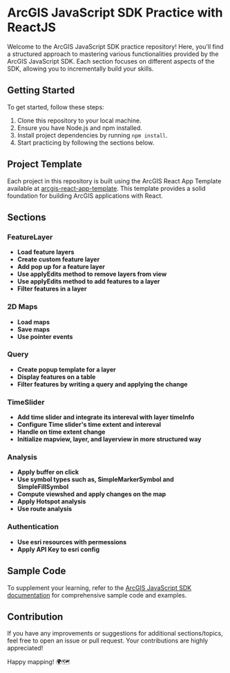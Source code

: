 # ArcGIS JavaScript SDK Practice with ReactJS

Welcome to the ArcGIS JavaScript SDK practice repository! Here, you'll find a structured approach to mastering various functionalities provided by the ArcGIS JavaScript SDK. Each section focuses on different aspects of the SDK, allowing you to incrementally build your skills.

## Getting Started

To get started, follow these steps:

1. Clone this repository to your local machine.
2. Ensure you have Node.js and npm installed.
3. Install project dependencies by running `npm install`.
4. Start practicing by following the sections below.

## Project Template

Each project in this repository is built using the ArcGIS React App Template available at [arcgis-react-app-template](https://github.com/hsnkh12/arcgis-react-app-template.git). This template provides a solid foundation for building ArcGIS applications with React.

## Sections

### FeatureLayer

- **Load feature layers**
- **Create custom feature layer**
- **Add pop up for a feature layer**
- **Use applyEdits method to remove layers from view**
- **Use applyEdits method to add features to a layer**
- **Filter features in a layer**

### 2D Maps

- **Load maps**
- **Save maps**
- **Use pointer events**

### Query

- **Create popup template for a layer**
- **Display features on a table**
- **Filter features by writing a query and applying the change**

### TimeSlider

- **Add time slider and integrate its intereval with layer timeInfo**
- **Configure Time slider's time extent and intereval**
- **Handle on time extent change**
- **Initialize mapview, layer, and layerview in more structured way**

### Analysis

- **Apply buffer on click**
- **Use symbol types such as, SimpleMarkerSymbol and SimpleFillSymbol**
- **Compute viewshed and apply changes on the map**
- **Apply Hotspot analysis**
- **Use route analysis** 

### Authentication 
- **Use esri resources with permessions**
- **Apply API Key to esri config**

## Sample Code

To supplement your learning, refer to the [ArcGIS JavaScript SDK documentation](https://developers.arcgis.com/javascript/latest/sample-code) for comprehensive sample code and examples.

## Contribution

If you have any improvements or suggestions for additional sections/topics, feel free to open an issue or pull request. Your contributions are highly appreciated!

Happy mapping! 🌍🗺️
